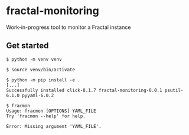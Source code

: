 # fractal-monitoring
Work-in-progress tool to monitor a Fractal instance


## Get started
```console
$ python -m venv venv

$ source venv/bin/activate

$ python -m pip install -e .
[...]
Successfully installed click-8.1.7 fractal-monitoring-0.0.1 psutil-6.1.0 pyyaml-6.0.2

$ fracmon
Usage: fracmon [OPTIONS] YAML_FILE
Try 'fracmon --help' for help.

Error: Missing argument 'YAML_FILE'.
```

